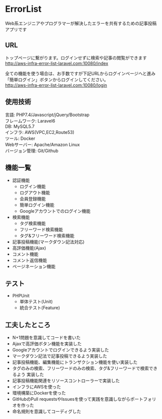 # ErrorList
Web系エンジニアやプログラマーが解決したエラーを共有するための記事投稿アプリです  

## URL  
トップページに繋がります。ログインせずに検索や記事の閲覧ができます    
http://aws-infra-error-list-laravel.com:10080/index  

全ての機能を使う場合は、お手数ですが下記URLからログインページへと進み「簡単ログイン」ボタンからログインしてください。  
http://aws-infra-error-list-laravel.com:10080/login

## 使用技術
言語: PHP7.4/Javascript/jQuery/Bootstrap    
フレームワーク: Laravel6  
DB: MySQL5.7  
インフラ: AWS(VPC,EC2,Route53)  
ツール: Docker  
Webサーバー: Apache/Amazon Linux  
バージョン管理: Git/Github  
  
## 機能一覧
- 認証機能  
    - ログイン機能  
    - ログアウト機能  
    - 会員登録機能 
    - 簡単ログイン機能  
    - Googleアカウントでのログイン機能  
- 検索機能　　
    - タグ検索機能  
    - フリーワード検索機能  
    - タグ&フリーワード検索機能  
- 記事投稿機能(マークダウン記法対応)  
- 高評価機能(Ajax)  
- コメント機能  
- コメント返信機能  
- ページネーション機能  

## テスト  
- PHPUnit  
    - 単体テスト(Unit)  
    - 統合テスト(Feature)  

## 工夫したところ  
- N+1問題を意識してコードを書いた 
- Ajaxで高評価ボタン機能を実装した  
- Googleアカウントでログインできるよう実装した    
- マークダウン記法で記事投稿できるよう実装した    
- 記事投稿機能、編集機能にトランザクション機能を使い実装した  
- タグのみの検索、フリーワードのみの検索、タグ&フリーワードで検索できるよう 実装した  
- 記事投稿機能関連をリソースコントローラーで実装した  
- インフラにAWSを使った
- 環境構築にDockerを使った  
- GitHubのPull requestsやIssuesを使って実践を意識しながらポートフォリオを作った  
- 命名規則を意識してコーディグした
